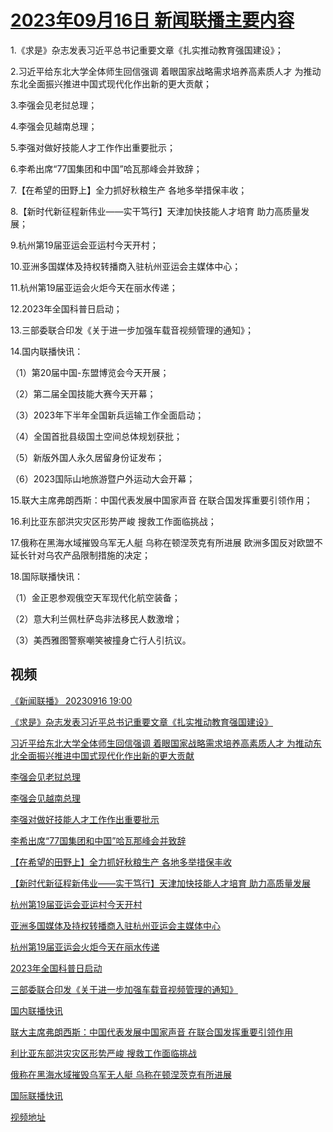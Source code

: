 # [2023年09月16日 新闻联播主要内容](https://tv.cctv.com/lm/xwlb/day/20230916.shtml)

1.《求是》杂志发表习近平总书记重要文章《扎实推动教育强国建设》；

2.习近平给东北大学全体师生回信强调 着眼国家战略需求培养高素质人才 为推动东北全面振兴推进中国式现代化作出新的更大贡献；

3.李强会见老挝总理；

4.李强会见越南总理；

5.李强对做好技能人才工作作出重要批示；

6.李希出席“77国集团和中国”哈瓦那峰会并致辞；

7.【在希望的田野上】全力抓好秋粮生产 各地多举措保丰收；

8.【新时代新征程新伟业——实干笃行】天津加快技能人才培育 助力高质量发展；

9.杭州第19届亚运会亚运村今天开村；

10.亚洲多国媒体及持权转播商入驻杭州亚运会主媒体中心；

11.杭州第19届亚运会火炬今天在丽水传递；

12.2023年全国科普日启动；

13.三部委联合印发《关于进一步加强车载音视频管理的通知》；

14.国内联播快讯：

（1）第20届中国-东盟博览会今天开展；

（2）第二届全国技能大赛今天开幕；

（3）2023年下半年全国新兵运输工作全面启动；

（4）全国首批县级国土空间总体规划获批；

（5）新版外国人永久居留身份证发布；

（6）2023国际山地旅游暨户外运动大会开幕；

15.联大主席弗朗西斯：中国代表发展中国家声音 在联合国发挥重要引领作用；

16.利比亚东部洪灾灾区形势严峻 搜救工作面临挑战；

17.俄称在黑海水域摧毁乌军无人艇 乌称在顿涅茨克有所进展 欧洲多国反对欧盟不延长针对乌农产品限制措施的决定；

18.国际联播快讯：

（1）金正恩参观俄空天军现代化航空装备；

（2）意大利兰佩杜萨岛非法移民人数激增；

（3）美西雅图警察嘲笑被撞身亡行人引抗议。

## 视频

[《新闻联播》 20230916 19:00](https://tv.cctv.com/2023/09/16/VIDEd6mxIFHPR0UYdECq5cDq230916.shtml)

[《求是》杂志发表习近平总书记重要文章《扎实推动教育强国建设》](https://tv.cctv.com/2023/09/16/VIDEPusQCyH7SJ6EVGLHBqWC230916.shtml)

[习近平给东北大学全体师生回信强调 着眼国家战略需求培养高素质人才 为推动东北全面振兴推进中国式现代化作出新的更大贡献](https://tv.cctv.com/2023/09/16/VIDEIvb8QY3h2z4IBWeVjG74230916.shtml)

[李强会见老挝总理](https://tv.cctv.com/2023/09/16/VIDEZoGzGO3gMYTwTWwL1GCI230916.shtml)

[李强会见越南总理](https://tv.cctv.com/2023/09/16/VIDEF3DBArFPGXX4ne2TOPa9230916.shtml)

[李强对做好技能人才工作作出重要批示](https://tv.cctv.com/2023/09/16/VIDE6ykU9j2M6m0B0sdgXpJ7230916.shtml)

[李希出席“77国集团和中国”哈瓦那峰会并致辞](https://tv.cctv.com/2023/09/16/VIDEeTWsvgmk1NPsPNzELOm6230916.shtml)

[【在希望的田野上】全力抓好秋粮生产 各地多举措保丰收](https://tv.cctv.com/2023/09/16/VIDEcO3D4vu230bR33Fx9dxf230916.shtml)

[【新时代新征程新伟业——实干笃行】天津加快技能人才培育 助力高质量发展](https://tv.cctv.com/2023/09/16/VIDEZ5Zt8HDZQIoehkC5QKZE230916.shtml)

[杭州第19届亚运会亚运村今天开村](https://tv.cctv.com/2023/09/16/VIDEtMl2ZFITAmUsBJMDr87o230916.shtml)

[亚洲多国媒体及持权转播商入驻杭州亚运会主媒体中心](https://tv.cctv.com/2023/09/16/VIDEcToph0YdyhpbaAiYHsmC230916.shtml)

[杭州第19届亚运会火炬今天在丽水传递](https://tv.cctv.com/2023/09/16/VIDEPRtFQOUGLGPJxO370gSI230916.shtml)

[2023年全国科普日启动](https://tv.cctv.com/2023/09/16/VIDEV6so5Q3Dj4z6Z8yjdymw230916.shtml)

[三部委联合印发《关于进一步加强车载音视频管理的通知》](https://tv.cctv.com/2023/09/16/VIDEYhYDt1d1UJdTshBMhMiq230916.shtml)

[国内联播快讯](https://tv.cctv.com/2023/09/16/VIDEuNSyzTNuEJ5illLfOxqi230916.shtml)

[联大主席弗朗西斯：中国代表发展中国家声音 在联合国发挥重要引领作用](https://tv.cctv.com/2023/09/16/VIDEXI6Mr13zKDxHiSjOLQbn230916.shtml)

[利比亚东部洪灾灾区形势严峻 搜救工作面临挑战](https://tv.cctv.com/2023/09/16/VIDEPRwzzqqjIQf5hCMukWNp230916.shtml)

[俄称在黑海水域摧毁乌军无人艇 乌称在顿涅茨克有所进展](https://tv.cctv.com/2023/09/16/VIDE3BDmNAviQlJCg5SlpwHS230916.shtml)

[国际联播快讯](https://tv.cctv.com/2023/09/16/VIDEDuv5ikBlI4YEM7a5LWFz230916.shtml)

[视频地址](https://tv.cctv.com/lm/xwlb/day/20230916.shtml) 

